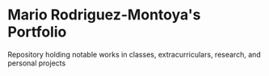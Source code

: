 #  Mario Rodriguez-Montoya's Portfolio
Repository holding notable works in classes, extracurriculars, research, and personal projects
